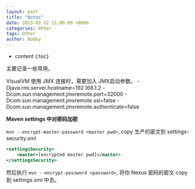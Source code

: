 ```yaml
---
layout: post
title: "Notes"
date: 2023-02-12 11:00:00 +0800
categories: Other
tags: Other
author: Bobby
---
```


* content
{:toc}

主要记录一些常用。



VisualVM 使用 JMX 连接时，需要加入 JMX启动参数。
-Djava.rmi.server.hostname=192.168.1.2 -Dcom.sun.management.jmxremote.port=32000 -Dcom.sun.management.jmxremote.ssl=false -Dcom.sun.management.jmxremote.authenticate=false 

**Maven settings 中对密码加密**

`mvn --encrypt-master-password <master pwd>`, copy 生产的密文到 settings-security.xml

```xml
<settingsSecurity>
	<master>[encrypted master pwd]</master>
</settingsSecurity>
``` 

然后执行 `mvn --encrypt-password <password>`, 将你 Nexus 密码的密文 copy 到 settings.xml 中去。

